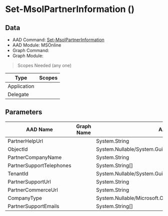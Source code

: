 # Set-MsolPartnerInformation ()

## Data

+ AAD Command: [Set-MsolPartnerInformation](https://docs.microsoft.com/en-us/powershell/module/MSOnline/Set-MsolPartnerInformation)
+ AAD Module: MSOnline
+ Graph Command: [](https://docs.microsoft.com/en-us/powershell/module//)
+ Graph Module: 

> Scopes Needed (any one)

|Type|Scopes|
|---|---|
|Application||
|Delegate||

## Parameters

|AAD Name|Graph Name|AAD Type|Graph Type|Infos|
|---|---|---|---|---|
|PartnerHelpUrl||System.String|||
|ObjectId||System.Nullable/System.Guid|||
|PartnerCompanyName||System.String|||
|PartnerSupportTelephones||System.String[]|||
|TenantId||System.Nullable/System.Guid|||
|PartnerSupportUrl||System.String|||
|PartnerCommerceUrl||System.String|||
|CompanyType||System.Nullable/Microsoft.Online.Administration.CompanyType|||
|PartnerSupportEmails||System.String[]|||

